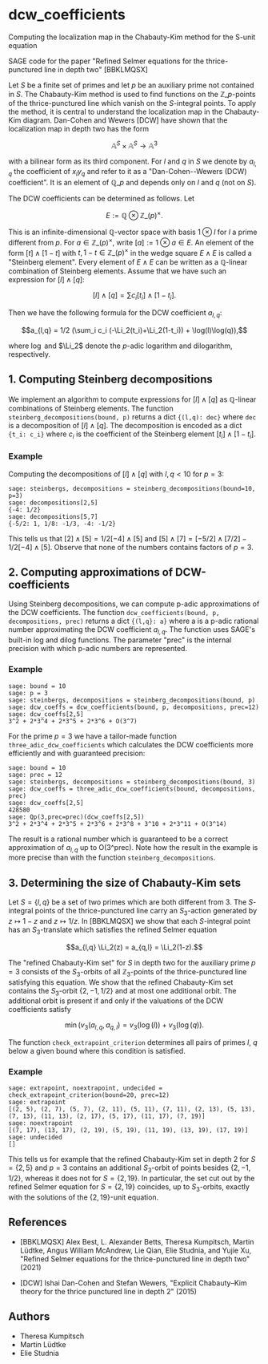 # dcw_coefficients
Computing the localization map in the Chabauty-Kim method for the S-unit equation

SAGE code for the paper "Refined Selmer equations for the thrice-punctured line in depth two" [BBKLMQSX]

Let $S$ be a finite set of primes and let $p$ be an auxiliary prime not contained in $S$. The Chabauty-Kim method is used to find functions on the $\mathbb{Z}\_p$-points of the thrice-punctured line which vanish on the $S$-integral points. To apply the method, it is central to understand the localization map in the Chabauty-Kim diagram. Dan-Cohen and Wewers [DCW] have shown that the localization map in depth two has the form
```math
\mathbb{A}^S \times \mathbb{A}^S \to \mathbb{A}^3
```
with a bilinear form as its third component. For $l$ and $q$ in $S$ we denote by $a_{l,q}$ the coefficient of $x_l y_q$ and refer to it as a "Dan-Cohen--Wewers (DCW) coefficient". It is an element of $\mathbb{Q}\_p$ and depends only on $l$ and $q$ (not on $S$).

The DCW coefficients can be determined as follows. Let 
```math
E := \mathbb{Q} \otimes \mathbb{Z}\_{(p)}^\times.
```
This is an infinite-dimensional $\mathbb{Q}$-vector space with basis $1 \otimes l$ for $l$ a prime different from $p$. For $a \in \mathbb{Z}\_{(p)}^\times$, write $[a] := 1 \otimes a \in E$. An element of the form $[t] \wedge [1-t]$ with $t, 1-t \in \mathbb{Z}\_{(p)}^\times$ in the wedge square $E \wedge E$ is called a "Steinberg element". Every element of $E \wedge E$ can be written as a $\mathbb{Q}$-linear combination of Steinberg elements. Assume that we have such an expression for $[l] \wedge [q]$:
```math
[l] \wedge [q] = \sum c_i [t_i] \wedge [1-t_i].
```
Then we have the following formula for the DCW coefficient $a_{l,q}$:
```math
a_{l,q} = 1/2 (\sum_i c_i (-\Li_2(t_i)+\Li_2(1-t_i)) + \log(l)\log(q)),
```
where $\log$ and $\Li_2$ denote the $p$-adic logarithm and dilogarithm, respectively.


## 1. Computing Steinberg decompositions
We implement an algorithm to compute expressions for $[l] \wedge [q]$ as $\mathbb{Q}$-linear combinations of Steinberg elements. The function `steinberg_decompositions(bound, p)` returns a dict `{(l,q): dec}` where `dec` is a decomposition of $[l] \wedge [q]$. The decomposition is encoded as a dict `{t_i: c_i}` where $c_i$ is the coefficient of the Steinberg element $[t_i] \wedge [1-t_i]$.

### Example
Computing the decompositions of $[l] \wedge [q]$ with $l,q < 10$ for $p = 3$:
```sage
sage: steinbergs, decompositions = steinberg_decompositions(bound=10, p=3)
sage: decompositions[2,5]
{-4: 1/2}
sage: decompositions[5,7]
{-5/2: 1, 1/8: -1/3, -4: -1/2}
```
This tells us that $[2] \wedge [5] = 1/2 [-4] \wedge [5]$ and $[5] \wedge [7] = [-5/2] \wedge [7/2] - 1/2 [-4] \wedge  [5]$. Observe that none of the numbers contains factors of $p=3$.

## 2. Computing approximations of DCW-coefficients

Using Steinberg decompositions, we can compute p-adic approximations of the DCW coefficients. The function `dcw_coefficients(bound, p, decompositions, prec)` returns a dict `{(l,q}: a}` where a is a p-adic rational number approximating the DCW coefficient $a_{l,q}$. The function uses SAGE's built-in log and dilog functions. The parameter "prec" is the internal precision with which p-adic numbers are represented.

### Example
```sage
sage: bound = 10
sage: p = 3
sage: steinbergs, decompositions = steinberg_decompositions(bound, p)
sage: dcw_coeffs = dcw_coefficients(bound, p, decompositions, prec=12)
sage: dcw_coeffs[2,5]
3^2 + 2*3^4 + 2*3^5 + 2*3^6 + O(3^7)
```

For the prime $p = 3$ we have a tailor-made function `three_adic_dcw_coefficients` which calculates the DCW coefficients more efficiently and with guaranteed precision:
```sage 
sage: bound = 10
sage: prec = 12
sage: steinbergs, decompositions = steinberg_decompositions(bound, 3)
sage: dcw_coeffs = three_adic_dcw_coefficients(bound, decompositions, prec)
sage: dcw_coeffs[2,5]
428580
sage: Qp(3,prec=prec)(dcw_coeffs[2,5])
3^2 + 2*3^4 + 2*3^5 + 2*3^6 + 2*3^8 + 3^10 + 2*3^11 + O(3^14)
```
The result is a rational number which is guaranteed to be a correct approximation of $a_{l,q}$ up to O(3^prec). Note how the result in the example is more precise than with the function `steinberg_decompositions`.

## 3. Determining the size of Chabauty-Kim sets
Let $S = \{l,q\}$ be a set of two primes which are both different from 3. The $S$-integral points of the thrice-punctured line carry an $S_3$-action generated by $z \mapsto 1-z$ and $z \mapsto 1/z$. In [BBKLMQSX] we show that each $S$-integral point has an $S_3$-translate which satisfies the refined  Selmer equation
```math
a_{l,q} \Li_2(z) = a_{q,l} = \Li_2(1-z).
```

The "refined Chabauty-Kim set" for $S$ in depth two for the auxiliary prime $p = 3$ consists of the $S_3$-orbits of all $\mathbb{Z}_3$-points of the thrice-punctured line satisfying this equation. We show that the refined Chabauty-Kim set contains the $S_3$-orbit $\{2,-1,1/2\}$ and at most one additional orbit. The additional orbit is present if and only if the valuations of the DCW coefficients satisfy
```math
\min(v_3(a_{l,q}, a_{q,l}) = v_3(\log(l)) + v_3(\log(q)).
```

The function `check_extrapoint_criterion` determines all pairs of primes $l$, $q$ below a given bound where this condition is satisfied.

### Example
```sage
sage: extrapoint, noextrapoint, undecided = check_extrapoint_criterion(bound=20, prec=12)
sage: extrapoint
[(2, 5), (2, 7), (5, 7), (2, 11), (5, 11), (7, 11), (2, 13), (5, 13), (7, 13), (11, 13), (2, 17), (5, 17), (11, 17), (7, 19)]
sage: noextrapoint
[(7, 17), (13, 17), (2, 19), (5, 19), (11, 19), (13, 19), (17, 19)]
sage: undecided
[]
```
This tells us for example that the refined Chabauty-Kim set in depth 2 for $S = \{2,5\}$ and $p = 3$ contains an additional $S_3$-orbit of points besides $\{2,-1,1/2\}$, whereas it does not for $S = \{2,19\}$. In particular, the set cut out by the refined Selmer equation for $S = \{2,19\}$ coincides, up to $S_3$-orbits, exactly with the solutions of the $\{2,19\}$-unit equation.

## References

- [BBKLMQSX] Alex Best, L. Alexander Betts, Theresa Kumpitsch, Martin Lüdtke, Angus William McAndrew, Lie Qian, Elie Studnia, and Yujie Xu, "Refined Selmer equations for the thrice-punctured line in depth two" (2021)
  
- [DCW] Ishai Dan-Cohen and Stefan Wewers, "Explicit Chabauty–Kim theory for the thrice punctured line in depth 2" (2015)
  
## Authors

- Theresa Kumpitsch
- Martin Lüdtke
- Elie Studnia
